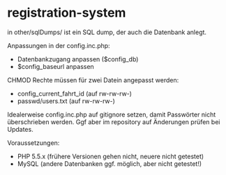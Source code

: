 registration-system
===================


in other/sqlDumps/ ist ein SQL dump, der auch die Datenbank anlegt.

Anpassungen in der  config.inc.php:<br />
 - Datenbankzugang anpassen ($config_db)<br />
 - $config_baseurl anpassen

CHMOD Rechte müssen für zwei Datein angepasst werden:<br />
- config_current_fahrt_id (auf rw-rw-rw-)<br />
- passwd/users.txt (auf rw-rw-rw-)<br />

Idealerweise config.inc.php auf gitignore setzen, damit Passwörter nicht überschrieben werden. Ggf aber im repository auf Änderungen prüfen bei Updates.

Voraussetzungen:<br />
 - PHP 5.5.x (frühere Versionen gehen nicht, neuere nicht getestet)<br />
 - MySQL (andere Datenbanken ggf. möglich, aber nicht getestet!)

